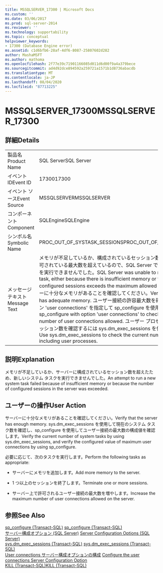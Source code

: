```yaml
---
title: MSSQLSERVER_17300 | Microsoft Docs
ms.custom: ''
ms.date: 03/06/2017
ms.prod: sql-server-2014
ms.reviewer: ''
ms.technology: supportability
ms.topic: conceptual
helpviewer_keywords:
- 17300 (Database Engine error)
ms.assetid: c1d6bfb6-28af-4df6-8087-25807602d282
author: MashaMSFT
ms.author: mathoma
ms.openlocfilehash: 2f77e39c71901166085d011d6d00f9a4a379bece
ms.sourcegitcommit: ad4d92dce894592a259721a1571b1d8736abacdb
ms.translationtype: MT
ms.contentlocale: ja-JP
ms.lasthandoff: 08/04/2020
ms.locfileid: "87713225"
---
```

# <a name="mssqlserver_17300"></a><span data-ttu-id="32d21-102">MSSQLSERVER_17300</span><span class="sxs-lookup"><span data-stu-id="32d21-102">MSSQLSERVER_17300</span></span>
    
## <a name="details"></a><span data-ttu-id="32d21-103">詳細</span><span class="sxs-lookup"><span data-stu-id="32d21-103">Details</span></span>  
  
|||  
|-|-|  
|<span data-ttu-id="32d21-104">製品名</span><span class="sxs-lookup"><span data-stu-id="32d21-104">Product Name</span></span>|<span data-ttu-id="32d21-105">SQL Server</span><span class="sxs-lookup"><span data-stu-id="32d21-105">SQL Server</span></span>|  
|<span data-ttu-id="32d21-106">イベント ID</span><span class="sxs-lookup"><span data-stu-id="32d21-106">Event ID</span></span>|<span data-ttu-id="32d21-107">17300</span><span class="sxs-lookup"><span data-stu-id="32d21-107">17300</span></span>|  
|<span data-ttu-id="32d21-108">イベント ソース</span><span class="sxs-lookup"><span data-stu-id="32d21-108">Event Source</span></span>|<span data-ttu-id="32d21-109">MSSQLSERVER</span><span class="sxs-lookup"><span data-stu-id="32d21-109">MSSQLSERVER</span></span>|  
|<span data-ttu-id="32d21-110">コンポーネント</span><span class="sxs-lookup"><span data-stu-id="32d21-110">Component</span></span>|<span data-ttu-id="32d21-111">SQLEngine</span><span class="sxs-lookup"><span data-stu-id="32d21-111">SQLEngine</span></span>|  
|<span data-ttu-id="32d21-112">シンボル名</span><span class="sxs-lookup"><span data-stu-id="32d21-112">Symbolic Name</span></span>|<span data-ttu-id="32d21-113">PROC_OUT_OF_SYSTASK_SESSIONS</span><span class="sxs-lookup"><span data-stu-id="32d21-113">PROC_OUT_OF_SYSTASK_SESSIONS</span></span>|  
|<span data-ttu-id="32d21-114">メッセージ テキスト</span><span class="sxs-lookup"><span data-stu-id="32d21-114">Message Text</span></span>|<span data-ttu-id="32d21-115">メモリが不足しているか、構成されているセッション数がこのサーバーで許可されている最大数を超えているので、SQL Server で新しいシステム タスクを実行できませんでした。</span><span class="sxs-lookup"><span data-stu-id="32d21-115">SQL Server was unable to run a new system task, either because there is insufficient memory or the number of configured sessions exceeds the maximum allowed in the server.</span></span> <span data-ttu-id="32d21-116">サーバーに十分なメモリがあることを確認してください。</span><span class="sxs-lookup"><span data-stu-id="32d21-116">Verify that the server has adequate memory.</span></span> <span data-ttu-id="32d21-117">ユーザー接続の許容最大数を確認するにはオプション 'user connections' を指定して sp_configure を使用してください。</span><span class="sxs-lookup"><span data-stu-id="32d21-117">Use sp_configure with option 'user connections' to check the maximum number of user connections allowed.</span></span> <span data-ttu-id="32d21-118">ユーザー プロセスを含めた現在のセッション数を確認するには sys.dm_exec_sessions を使用してください。</span><span class="sxs-lookup"><span data-stu-id="32d21-118">Use sys.dm_exec_sessions to check the current number of sessions, including user processes.</span></span>|  
  
## <a name="explanation"></a><span data-ttu-id="32d21-119">説明</span><span class="sxs-lookup"><span data-stu-id="32d21-119">Explanation</span></span>  
 <span data-ttu-id="32d21-120">メモリが不足しているか、サーバーに構成されているセッション数を超えたため、新しいシステム タスクを実行できませんでした。</span><span class="sxs-lookup"><span data-stu-id="32d21-120">An attempt to run a new system task failed because of insufficient memory or because the number of configured sessions in the server was exceeded.</span></span>  
  
## <a name="user-action"></a><span data-ttu-id="32d21-121">ユーザーの操作</span><span class="sxs-lookup"><span data-stu-id="32d21-121">User Action</span></span>  
 <span data-ttu-id="32d21-122">サーバーに十分なメモリがあることを確認してください。</span><span class="sxs-lookup"><span data-stu-id="32d21-122">Verify that the server has enough memory.</span></span> <span data-ttu-id="32d21-123">sys.dm_exec_sessions を使用して現在のシステム タスク数を確認し、sp_configure を使用してユーザー接続の最大数の構成値を確認します。</span><span class="sxs-lookup"><span data-stu-id="32d21-123">Verify the current number of system tasks by using sys.dm_exec_sessions, and verify the configured value of maximum user connections by using sp_configure.</span></span>  
  
 <span data-ttu-id="32d21-124">必要に応じて、次のタスクを実行します。</span><span class="sxs-lookup"><span data-stu-id="32d21-124">Perform the following tasks as appropriate:</span></span>  
  
-   <span data-ttu-id="32d21-125">サーバーにメモリを追加します。</span><span class="sxs-lookup"><span data-stu-id="32d21-125">Add more memory to the server.</span></span>  
  
-   <span data-ttu-id="32d21-126">1 つ以上のセッションを終了します。</span><span class="sxs-lookup"><span data-stu-id="32d21-126">Terminate one or more sessions.</span></span>  
  
-   <span data-ttu-id="32d21-127">サーバー上で許可されるユーザー接続の最大数を増やします。</span><span class="sxs-lookup"><span data-stu-id="32d21-127">Increase the maximum number of user connections allowed on the server.</span></span>  
  
## <a name="see-also"></a><span data-ttu-id="32d21-128">参照</span><span class="sxs-lookup"><span data-stu-id="32d21-128">See Also</span></span>  
 <span data-ttu-id="32d21-129">[sp_configure &#40;Transact-SQL&#41;](/sql/relational-databases/system-stored-procedures/sp-configure-transact-sql) </span><span class="sxs-lookup"><span data-stu-id="32d21-129">[sp_configure &#40;Transact-SQL&#41;](/sql/relational-databases/system-stored-procedures/sp-configure-transact-sql) </span></span>  
 <span data-ttu-id="32d21-130">[サーバー構成オプション &#40;SQL Server&#41;](../../database-engine/configure-windows/server-configuration-options-sql-server.md) </span><span class="sxs-lookup"><span data-stu-id="32d21-130">[Server Configuration Options &#40;SQL Server&#41;](../../database-engine/configure-windows/server-configuration-options-sql-server.md) </span></span>  
 <span data-ttu-id="32d21-131">[sys.dm_exec_sessions &#40;Transact-SQL&#41;](/sql/relational-databases/system-dynamic-management-views/sys-dm-exec-sessions-transact-sql) </span><span class="sxs-lookup"><span data-stu-id="32d21-131">[sys.dm_exec_sessions &#40;Transact-SQL&#41;](/sql/relational-databases/system-dynamic-management-views/sys-dm-exec-sessions-transact-sql) </span></span>  
 <span data-ttu-id="32d21-132">[User connections サーバー構成オプションの構成](../../database-engine/configure-windows/configure-the-user-connections-server-configuration-option.md) </span><span class="sxs-lookup"><span data-stu-id="32d21-132">[Configure the user connections Server Configuration Option](../../database-engine/configure-windows/configure-the-user-connections-server-configuration-option.md) </span></span>  
 [<span data-ttu-id="32d21-133">KILL &#40;Transact-SQL&#41;</span><span class="sxs-lookup"><span data-stu-id="32d21-133">KILL &#40;Transact-SQL&#41;</span></span>](/sql/t-sql/language-elements/kill-transact-sql)  
  
  
